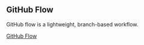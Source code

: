 ## GitHub Flow

GitHub flow is a lightweight, branch-based workflow. 

[GitHub Flow](https://docs.github.com/en/get-started/quickstart/github-flow)
